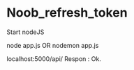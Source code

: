 # Noob_refresh_token

Start nodeJS

node app.js
OR
nodemon app.js


localhost:5000/api/
Respon : Ok.
